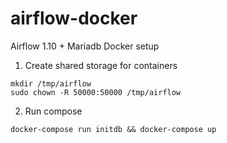 # airflow-docker
Airflow 1.10 + Mariadb Docker setup

1. Create shared storage for containers

```
mkdir /tmp/airflow
sudo chown -R 50000:50000 /tmp/airflow
```

2. Run compose

```docker-compose run initdb && docker-compose up```

